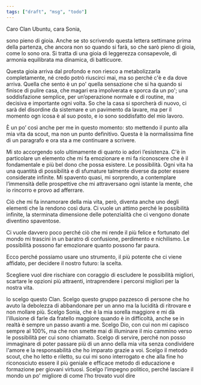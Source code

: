 ```yaml
---
tags: ["draft", "msg", "todo"]
---
```

Caro Clan Ubuntu, cara Sonia,

sono pieno di gioia. Anche se sto scrivendo questa lettera settimane prima della partenza, che ancora non so quando si farà, so che sarò pieno di gioia, come lo sono ora. Si tratta di una gioia di leggerezza consapevole, di armonia equilibrata ma dinamica, di batticuore.

Questa gioia arriva dal profondo e non riesco a metabolizzarla completamente, né credo potrò riuscirci mai, ma so perché c'è e da dove arriva. Quella che sento è un po' quella sensazione che si ha quando si finisce di pulire casa, che magari era impolverata e sporca da un po'; una soddisfazione semplice, per un’operazione normale e di routine, ma decisiva e importante ogni volta. So che la casa si sporcherà di nuovo, ci sarà del disordine da sistemare e un pavimento da lavare, ma per il momento ogn icosa è al suo posto, e io sono soddisfatto del mio lavoro.

È un po’ così anche per me in questo momento: sto mettendo il punto alla mia vita da scout, ma non un punto definitivo. Questa è la normalissima fine di un paragrafo e ora sta a me continuare a scrivere.

Mi sto accorgendo solo ultimamente di quanto io adori l’esistenza. C'è in particolare un elemento che mi fa emozionare e mi fa riconoscere che è il fondamentale e più bel dono che possa esistere. Le possibilità. Ogni vita ha una quantità di possibilità e di sfumature talmente diverse da poter essere considerate infinite. Mi spavento quasi, mi sorprendo, a contemplare l’immensità delle prospettive che mi attraversano ogni istante la mente, che io rincorro e provo ad afferrare.


Ciò che mi fa innamorare della mia vita, però, diventa anche uno degli elementi che la rendono così dura. Ci vuole un attimo perché le possibilità infinite, la sterminata dimensione delle potenzialità che ci vengono donate diventino spaventose. 

Ci vuole davvero poco perché ciò che mi rende il più felice e fortunato del mondo mi trascini in un baratro di confusione, perdimento e nichilismo. Le possibilità possono far emozionare quanto possono far paura.

Ecco perché possiamo usare uno strumento, il più potente che ci viene affidato, per decidere il nostro futuro: la scelta.

Scegliere vuol dire rischiare con coraggio di escludere le possibilità migliori, scartare le opzioni più attraenti, intraprendere i percorsi migliori per la nostra vita.

Io scelgo questo Clan. Scelgo questo gruppo pazzesco di persone che ho avuto la debolezza di abbandonare per un anno ma la lucidità di ritrovare e non mollare più. Scelgo Sonia, che è la mia sorella maggiore e mi dà l’illusione di farle da fratello maggiore quando è in difficoltà, anche se in realtà è sempre un passo avanti a me. Scelgo Dio, con cui non mi capisco sempre al 100%, ma che non smette mai di illuminare il mio cammino verso le possibilità per cui sono chiamato. Scelgo di servire, perché non posso immaginare di poter passare più di un anno della mia vita senza condividere l'amore e la responsabilità che ho imparato grazie a voi. Scelgo il metodo scout, che ho letto e riletto, su cui mi sono interrogato e che alla fine ho riconosciuto essere il più geniale e efficace metodo di educazione e formazione per giovani virtuosi. Scelgo l’impegno politico, perché lasciare il mondo un po' migliore di come l’ho trovato vuol dire 
